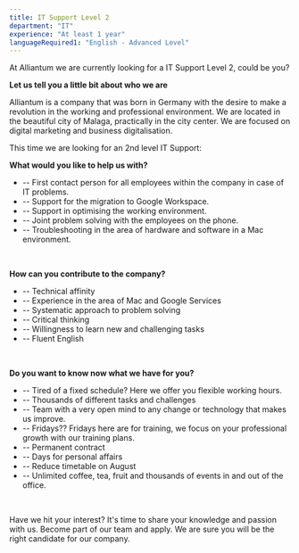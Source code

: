 ```yaml
---
title: IT Support Level 2
department: "IT"
experience: "At least 1 year"
languageRequired1: "English - Advanced Level"
---
```


At Alliantum we are currently looking for a IT Support Level 2, could be you?

**Let us tell you a little bit about who we are**

Alliantum is a company that was born in Germany with the desire to make a revolution in the working and professional environment. We are located in the beautiful city of Malaga, practically in the city center. We are focused on digital marketing and business digitalisation.

This time we are looking for an 2nd level IT Support:

**What would you like to help us with?**

- -- First contact person for all employees within the company in case of IT problems.
- -- Support for the migration to Google Workspace.
- -- Support in optimising the working environment.
- -- Joint problem solving with the employees on the phone.
- -- Troubleshooting in the area of hardware and software in a Mac environment.

<br/>

**How can you contribute to the company?**

- -- Technical affinity
- -- Experience in the area of Mac and Google Services
- -- Systematic approach to problem solving
- -- Critical thinking
- -- Willingness to learn new and challenging tasks
- -- Fluent English

<br/>

**Do you want to know now what we have for you?**

- -- Tired of a fixed schedule? Here we offer you flexible working hours.
- -- Thousands of different tasks and challenges
- -- Team with a very open mind to any change or technology that makes us improve.
- -- Fridays?? Fridays here are for training, we focus on your professional growth with our training plans.
- -- Permanent contract
- -- Days for personal affairs
- -- Reduce timetable on August
- -- Unlimited coffee, tea, fruit and thousands of events in and out of the office.

<br/>

Have we hit your interest? It's time to share your knowledge and passion with us. Become part of our team and apply. We are sure you will be the right candidate for our company.
